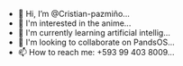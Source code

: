 - 👋 Hi, I’m @Cristian-pazmiño...
- 👀 I'm interested in the anime...
- 🌱 I'm currently learning artificial intellig...
- 💞️ I'm looking to collaborate on PandsOS...
- 📫 How to reach me: +593 99 403 8009...

<!---
Cristian-pazmino/Cristian-pazmino is a ✨ special ✨ repository because its `README.md` (this file) appears on your GitHub profile.
You can click the Preview link to take a look at your changes.
--->
